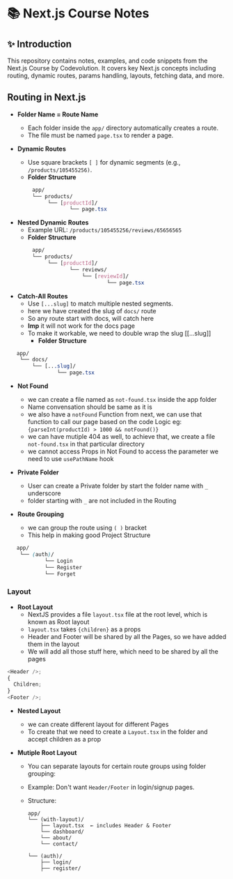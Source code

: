 # 📚 Next.js Course Notes

## ✨ Introduction

This repository contains notes, examples, and code snippets from the Next.js Course by Codevolution.
It covers key Next.js concepts including routing, dynamic routes, params handling, layouts, fetching data, and more.

## Routing in Next.js

- **Folder Name = Route Name**

  - Each folder inside the `app/` directory automatically creates a route.
  - The file must be named `page.tsx` to render a page.

- **Dynamic Routes**
  - Use square brackets `[ ]` for dynamic segments (e.g., `/products/105455256)`.
  - **Folder Structure**

```css
        app/
        └── products/
             └── [productId]/
                    └── page.tsx
```

- **Nested Dynamic Routes**
  - Example URL: `/products/105455256/reviews/65656565`
  - **Folder Structure**

```css
        app/
        └── products/
             └── [productId]/
                    └── reviews/
                        └── [reviewId]/
                                └── page.tsx
```

- **Catch-All Routes**
  - Use `[...slug]` to match multiple nested segments.
  - here we have created the slug of `docs/` route
  - So any route start with docs, will catch here
  - **Imp** it will not work for the docs page
  - To make it workable, we need to double wrap the slug [[...slug]]
    - **Folder Structure**

```css
   app/
    └── docs/
        └── [...slug]/
                └── page.tsx
```

- **Not Found**

  - we can create a file named as `not-found.tsx` inside the app folder
  - Name convensation should be same as it is
  - we also have a `notFound` Function from next, we can use that function to call our page based on the code Logic eg:
    `{parseInt(productId) > 1000 && notFound()}`
  - we can have mutiple 404 as well, to achieve that, we create a file `not-found.tsx` in that particular directory
  - we cannot access Props in Not Found to access the parameter we need to use `usePathName` hook

- **Private Folder**

  - User can create a Private folder by start the folder name with `_` underscore
  - folder starting with `_` are not included in the Routing

- **Route Grouping**
  - we can group the route using `( )` bracket
  - This help in making good Project Structure

```css
   app/
    └── (auth)/
            └── Login
            └── Register
            └── Forget
```

### Layout

- **Root Layout**
  - NextJS provides a file `layout.tsx` file at the root level, which is known as Root layout
  - `layout.tsx` takes `{children}` as a props
  - Header and Footer will be shared by all the Pages, so we have added them in the layout
  - We will add all those stuff here, which need to be shared by all the pages

```javascript
<Header />;
{
  Children;
}
<Footer />;
```

- **Nested Layout**

  - we can create different layout for different Pages
  - To create that we need to create a `Layout.tsx` in the folder and accept children as a prop

- **Mutiple Root Layout**

  - You can separate layouts for certain route groups using folder grouping:
  - Example: Don't want `Header/Footer` in login/signup pages.
  - Structure:

    ```plaintext
    app/
    └── (with-layout)/
        ├── layout.tsx  ← includes Header & Footer
        └── dashboard/
        └── about/
        └── contact/

    └── (auth)/
        ├── login/
        ├── register/
    ```
